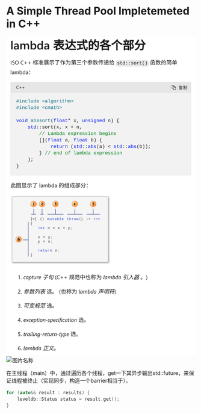 # A Simple Thread Pool Impletemeted in C++

![img.png](img.png)
 <img src="./xxx.png" width = "300" height = "200" alt="图片名称" align=center />

在主线程（main）中，通过遍历各个线程，get一下其异步输出std::future，来保证线程被终止（实现同步，构造一个barrier相当于）。
```cpp
for (auto&& result : results) {
    leveldb::Status status = result.get();
}
```

